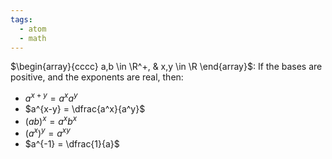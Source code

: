 ```yaml
---
tags:
  - atom
  - math
---
```

$\begin{array}{cccc} a,b \in \R^+, & x,y \in \R \end{array}$: 
If the bases are positive, and the exponents are real, then:
- $a^{x+y} = a^xa^y$
- $a^{x-y} = \dfrac{a^x}{a^y}$
- $\left(ab\right)^x = a^xb^x$
- $\left(a^{x}\right)^y = a^{xy}$
- $a^{-1} = \dfrac{1}{a}$
